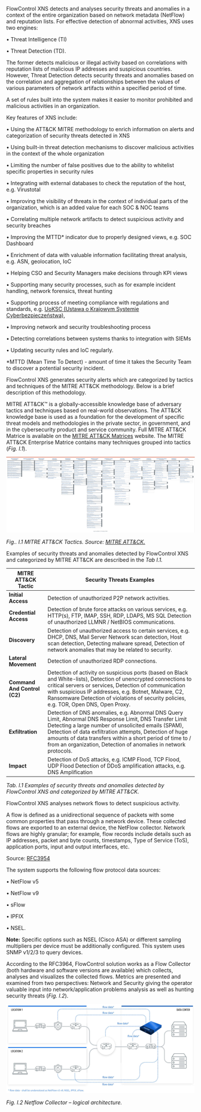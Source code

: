 FlowControl XNS detects and analyses security threats and anomalies in a context of the entire organization based on network metadata (NetFlow) and reputation lists. For effective detection of abnormal activities, XNS uses two engines: 

•       Threat Intelligence (TI) 

•       Threat Detection (TD). 

The former detects malicious or illegal activity based on correlations with reputation lists of malicious IP addresses and suspicious countries. However, Threat Detection detects security threats and anomalies based on the correlation and aggregation of relationships between the values of various parameters of network artifacts within a specified period of time.

 A set of rules built into the system makes it easier to monitor prohibited and malicious activities in an organization. 

Key features of XNS include:

•       Using the ATT&CK MITRE methodology to enrich information on alerts and categorization of security threats detected in XNS

•       Using built-in threat detection mechanisms to discover malicious activities in the context of the whole organization

•       Limiting the number of false positives due to the ability to whitelist specific properties in security rules

•       Integrating with external databases to check the reputation of the host, e.g. Virustotal

•       Improving the visibility of threats in the context of individual parts of the organization, which is an added value for each SOC & NOC teams

•       Correlating multiple network artifacts to detect suspicious activity and security breaches

•       Improving the MTTD* indicator due to properly designed views, e.g. SOC Dashboard

•       Enrichment of data with valuable information facilitating threat analysis, e.g. ASN, geolocation, IoC

•       Helping CSO and Security Managers make decisions through KPI views

•       Supporting many security processes, such as for example incident handling, network forensics, threat hunting

•       Supporting process of meeting compliance with regulations and standards, e.g. [UoKSC (Ustawa o Krajowym Systemie Cyberbezpieczeństwa)](http://prawo.sejm.gov.pl/isap.nsf/download.xsp/WDU20180001560/T/D20181560L.pdf), 

•       Improving network and security troubleshooting process

•       Detecting correlations between systems thanks to integration with SIEMs

•       Updating security rules and IoC regularly.

 *MTTD (Mean Time To Detect) - amount of time it takes the Security Team to discover a potential security incident. 

FlowControl XNS generates security alerts which are categorized by tactics and techniques of the MITRE ATT&CK methodology. Below is a brief description of this methodology.

MITRE ATT&CK™ is a globally-accessible knowledge base of adversary tactics and techniques based on real-world observations. The ATT&CK knowledge base is used as a foundation for the development of specific threat models and methodologies in the private sector, in government, and in the cybersecurity product and service community. Full MITRE ATT&CK Matrice is available on the [MITRE ATT&CK Matrices]( https:/attack.mitre.org/ ) website. The MITRE ATT&CK Enterprise Matrice contains many techniques grouped into tactics (*Fig. I.1*).



![image-20201218120633426](../assets/image-20201218120633426.png)

*Fig.. I.1 MITRE ATT&CK Tactics. Source: [MITRE ATT&CK.]( https:/attack.mitre.org/ )*

 

Examples of security threats and anomalies detected by FlowControl XNS and categorized by MITRE ATT&CK are described in the *Tab I.1.*

| MITRE ATT&CK Tactic          | **Security Threats Examples**                                |
| ---------------------------- | ------------------------------------------------------------ |
| **Initial Access**           | Detection of unauthorized P2P network activities.            |
| **Credential Access**        | Detection of brute force attacks on various  services, e.g. HTTP(s), FTP, IMAP, SSH, RDP, LDAPS, MS SQL Detection of  unauthorized LLMNR / NetBIOS communications. |
| **Discovery**                | Detection of unauthorized access to certain services, e.g. DHCP, DNS, Mail Server Network scan detection, Host scan detection, Detecting malware spread, Detection of network anomalies that may be related to security. |
| **Lateral Movement**         | Detection of unauthorized RDP connections.                   |
| **Command And Control (C2)** | Detection of activity on suspicious ports  (based on Black and White-lists), Detection of unencrypted connections to critical servers or services, Detection of communication with suspicious IP addresses, e.g. Botnet, Malware, C2, Ransomware Detection of violations of security policies, e.g. TOR, Open DNS, Open Proxy. |
| **Exfiltration**             | Detection of DNS anomalies, e.g. Abnormal DNS Query Limit, Abnormal DNS Response Limit, DNS Transfer Limit Detecting a large number of unsolicited emails (SPAM), Detection of data exfiltration attempts, Detection of huge amounts of data transfers within a short period of time to / from an organization, Detection of anomalies in network protocols. |
| **Impact**                   | Detection of DoS attacks, e.g. ICMP Flood, TCP Flood, UDP Flood Detection of DDoS amplification attacks, e.g. DNS  Amplification |

*Tab. I.1 Examples of security threats and anomalies detected by FlowControl XNS and categorized by MITRE ATT&CK.*



FlowControl XNS analyses network flows to detect suspicious activity.

A flow is defined as a unidirectional sequence of packets with some common properties that pass through a network device. These collected flows are exported to an external device, the NetFlow collector. Network flows are highly granular; for example, flow records include details such as IP addresses, packet and byte counts, timestamps, Type of Service (ToS), application ports, input and output interfaces, etc.

Source: [RFC3954](https://www.ietf.org/rfc/rfc3954.txt)

The system supports the following flow protocol data sources: 

•       NetFlow v5

•       NetFlow v9

•       sFlow

•       IPFIX

•       NSEL.

**Note:** Specific options such as NSEL (Cisco ASA) or different sampling multipliers per device must be additionally configured. This system uses SNMP v1/2/3 to query devices. 

 

According to the RFC3964, FlowControl solution works as a Flow Collector (both hardware and software versions are available) which collects, analyses and visualizes the collected flows. Metrics are presented and examined from two perspectives: Network and Security giving the operator valuable input into network/application problems analysis as well as hunting security threats (*Fig. I.2*). 



![sycope_flowcontrol_1_5](../assets/sycope_flowcontrol_1_5-1604661807668.jpg)

*Fig. I.2 Netflow Collector – logical architecture.*

